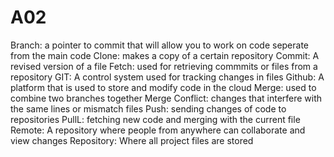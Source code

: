 # A02
Branch: a pointer to commit that will allow you to work on code seperate from the main code
Clone: makes a copy of a certain repository
Commit: A revised version of a file
Fetch: used for retrieving commmits or files from a repository
GIT: A control system used for tracking changes in files
Github: A platform that is used to store and modify code in the cloud
Merge: used to combine two branches together
Merge Conflict: changes that interfere with the same lines or mismatch files
Push: sending changes of code to repositories
PullL: fetching new code and merging with the current file
Remote: A repository where people from anywhere can collaborate and view changes
Repository: Where all project files are stored
